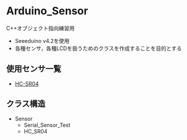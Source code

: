 # Arduino_Sensor
C++オブジェクト指向練習用
- Seeeduino v4.2を使用
- 各種センサ，各種LCDを扱うためのクラスを作成することを目的とする

## 使用センサ一覧
- [HC-SR04](https://akizukidenshi.com/download/ds/sainsmar/hc-sr04_ultrasonic_module_user_guidejohn_b.pdf)

## クラス構造
- Sensor
    - Serial_Sensor_Test
    - HC_SR04
